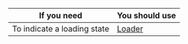 | If you need                 | You should use                 |
| --------------------------- | ------------------------------ |
| To indicate a loading state | [Loader](/#/Indicators/Loader) |
